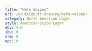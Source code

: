 ```yaml
---
title: "Hefe Weizen"
url: /scuttlebutt-brewing/hefe-weizen/
category: North American Lager
style: American-Style Lager
abv: 4.6
ibu: 0
srm: 0
upc: 0
---
```


